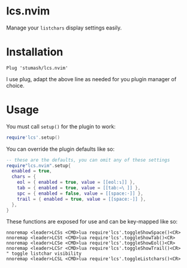 # lcs.nvim

Manage your `listchars` display settings easily.

# Installation

`Plug 'stumash/lcs.nvim'`

I use plug, adapt the above line as needed for you plugin manager of choice.

# Usage

You must call `setup()` for the plugin to work:

```lua
require'lcs'.setup()
```

You can override the plugin defaults like so:

```lua
-- these are the defaults, you can omit any of these settings
require"lcs.nvim".setup{
  enabled = true,
  chars = {
    eol = { enabled = true, value = [[eol:↴]] },
    tab = { enabled = true, value = [[tab:→\ ]] },
    spc = { enabled = false, value = [[space:·]] },
    trail = { enabled = true, value = [[space:-]] },
  },
}
```

These functions are exposed for use and can be key-mapped like so:

```vim
nnoremap <leader>LCSs <CMD>lua require'lcs'.toggleShowSpace()<CR>
nnoremap <leader>LCSt <CMD>lua require'lcs'.toggleShowTab()<CR>
nnoremap <leader>LCSe <CMD>lua require'lcs'.toggleShowEol()<CR>
nnoremap <leader>LCSr <CMD>lua require'lcs'.toggleShowTrail()<CR>
" toggle listchar visibility
nnoremap <leader>LCSL <CMD>lua require'lcs'.toggleListchars()<CR>
```
